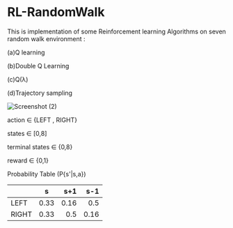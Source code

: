 # RL-RandomWalk

This is implementation of some Reinforcement learning Algorithms on seven random walk environment :

(a)Q learning

(b)Double Q Learning

(c)Q(λ)

(d)Trajectory sampling


![Screenshot (2)](https://user-images.githubusercontent.com/87232965/138672395-0e191c3a-720d-457c-abd0-d0644e784de7.png)


action ∈ {LEFT , RIGHT}

states ∈ [0,8]

terminal states ∈ {0,8}

reward ∈ {0,1}



Probability Table (P{s'|s,a})

|               |        s      | s+1   |  s-1  |
| ------------- |:-------------:| -----:| -----:|
| LEFT          | 0.33          | 0.16  |  0.5  |
| RIGHT         | 0.33          |  0.5  |  0.16 |





